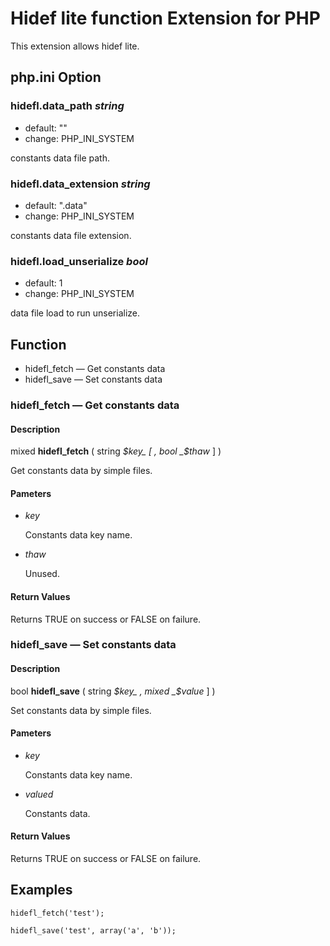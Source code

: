 # Hidef lite function Extension for PHP #

This extension allows hidef lite.

## php.ini Option ##

### hidefl.data_path _string_ ###

* default: ""
* change: PHP\_INI\_SYSTEM

constants data file path.

### hidefl.data_extension _string_ ###

* default: ".data"
* change: PHP\_INI\_SYSTEM

constants data file extension.

### hidefl.load_unserialize _bool_ ###

* default: 1
* change: PHP\_INI\_SYSTEM

data file load to run unserialize.


## Function ##

* hidefl\_fetch — Get constants data
* hidefl\_save — Set constants data


### hidefl\_fetch — Get constants data ###

#### Description ####

mixed **hidefl\_fetch** ( string _$key_ [ , bool _$thaw_ ] )

Get constants data by simple files.

#### Pameters ####

* _key_

  Constants data key name.

* _thaw_

  Unused.

#### Return Values ####

Returns TRUE on success or FALSE on failure.


### hidefl\_save — Set constants data ###

#### Description ####

bool **hidefl\_save** ( string _$key_ , mixed _$value_ ] )

Set constants data by simple files.

#### Pameters ####

* _key_

  Constants data key name.

* _valued_

  Constants data.

#### Return Values ####

Returns TRUE on success or FALSE on failure.

## Examples ##

    hidefl_fetch('test');

    hidefl_save('test', array('a', 'b'));
